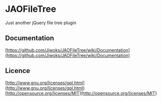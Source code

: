 # JAOFileTree

Just another jQuery file tree plugin

## Documentation

[https://github.com/Jiwoks/JAOFileTree/wiki/Documentation](https://github.com/Jiwoks/JAOFileTree/wiki/Documentation)

## Licence
[http://www.gnu.org/licenses/gpl.html](http://www.gnu.org/licenses/gpl.html)
[http://opensource.org/licenses/MIT](http://opensource.org/licenses/MIT)
